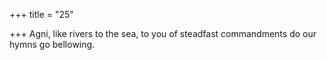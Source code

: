 +++
title = "25"

+++
Agni, like rivers to the sea, to you of steadfast commandments
do our hymns go bellowing.